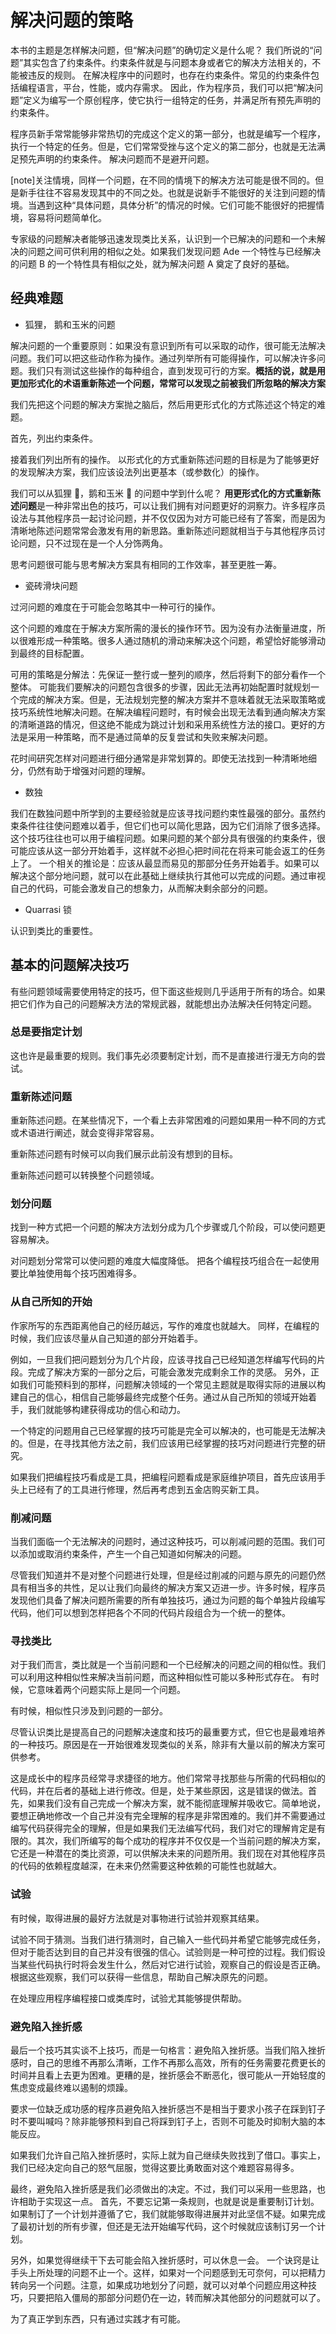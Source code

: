 # 解决问题的策略

本书的主题是怎样解决问题，但“解决问题”的确切定义是什么呢？
我们所说的“问题”其实包含了约束条件。约束条件就是与问题本身或者它的解决方法相关的，不能被违反的规则。
在解决程序中的问题时，也存在约束条件。常见的约束条件包括编程语言，平台，性能，或内存需求。
因此，作为程序员，我们可以把“解决问题”定义为编写一个原创程序，使它执行一组特定的任务，并满足所有预先声明的约束条件。

程序员新手常常能够非常热切的完成这个定义的第一部分，也就是编写一个程序，执行一个特定的任务。但是，它们常常受挫与这个定义的第二部分，也就是无法满足预先声明的约束条件。
解决问题而不是避开问题。

[note]关注情境，同样一个问题，在不同的情境下的解决方法可能是很不同的。但是新手往往不容易发现其中的不同之处。也就是说新手不能很好的关注到问题的情境。当遇到这种“具体问题，具体分析”的情况的时候。它们可能不能很好的把握情境，容易将问题简单化。

专家级的问题解决者能够迅速发现类比关系，认识到一个已解决的问题和一个未解决的问题之间可供利用的相似之处。如果我们发现问题 Ade 一个特性与已经解决的问题 B 的一个特性具有相似之处，就为解决问题 A 奠定了良好的基础。

## 经典难题

- 狐狸， 鹅和玉米的问题

解决问题的一个重要原则：如果没有意识到所有可以采取的动作，很可能无法解决问题。我们可以把这些动作称为操作。通过列举所有可能得操作，可以解决许多问题。我们只有测试这些操作的每种组合，直到发现可行的方案。**概括的说，就是用更加形式化的术语重新陈述一个问题，常常可以发现之前被我们所忽略的解决方案**

我们先把这个问题的解决方案抛之脑后，然后用更形式化的方式陈述这个特定的难题。

首先，列出约束条件。

接着我们列出所有的操作。
以形式化的方式重新陈述问题的目标是为了能够更好的发现解决方案，我们应该设法列出更基本（或参数化）的操作。

我们可以从狐狸 🦊，鹅和玉米 🌽 的问题中学到什么呢？
**用更形式化的方式重新陈述问题**是一种非常出色的技巧，可以让我们拥有对问题更好的洞察力。许多程序员设法与其他程序员一起讨论问题，并不仅仅因为对方可能已经有了答案，而是因为清晰地陈述问题常常会激发有用的新思路。重新陈述问题就相当于与其他程序员讨论问题，只不过现在是一个人分饰两角。

思考问题很可能与思考解决方案具有相同的工作效率，甚至更胜一筹。

- 瓷砖滑块问题

过河问题的难度在于可能会忽略其中一种可行的操作。

这个问题的难度在于解决方案所需的漫长的操作环节。因为没有办法衡量进度，所以很难形成一种策略。很多人通过随机的滑动来解决这个问题，希望恰好能够滑动到最终的目标配置。

可用的策略是分解法：先保证一整行或一整列的顺序，然后将剩下的部分看作一个整体。
可能我们要解决的问题包含很多的步骤，因此无法再初始配置时就规划一个完成的解决方案。但是，无法规划完整的解决方案并不意味着就无法采取策略或技巧系统性地解决问题。在解决编程问题时，有时候会出现无法看到通向解决方案的清晰道路的情况，但这绝不能成为跳过计划和采用系统性方法的接口。更好的方法是采用一种策略，而不是通过简单的反复尝试和失败来解决问题。

花时间研究怎样对问题进行细分通常是非常划算的。即使无法找到一种清晰地细分，仍然有助于增强对问题的理解。

- 数独

我们在数独问题中所学到的主要经验就是应该寻找问题约束性最强的部分。虽然约束条件往往使问题难以着手，但它们也可以简化思路，因为它们消除了很多选择。
这个技巧往往也可以用于编程问题。如果问题的某个部分具有很强的约束条件，很可能应该从这一部分开始着手，这样就不必担心把时间花在将来可能会返工的任务上了。
一个相关的推论是：应该从最显而易见的那部分任务开始着手。如果可以解决这个部分地问题，就可以在此基础上继续执行其他可以完成的问题。通过审视自己的代码，可能会激发自己的想象力，从而解决剩余部分的问题。

- Quarrasi 锁

认识到类比的重要性。

## 基本的问题解决技巧

有些问题领域需要使用特定的技巧，但下面这些规则几乎适用于所有的场合。如果把它们作为自己的问题解决方法的常规武器，就能想出办法解决任何特定问题。

### 总是要指定计划

这也许是最重要的规则。我们事先必须要制定计划，而不是直接进行漫无方向的尝试。

### 重新陈述问题

重新陈述问题。在某些情况下，一个看上去非常困难的问题如果用一种不同的方式或术语进行阐述，就会变得非常容易。

重新陈述问题有时候可以向我们展示此前没有想到的目标。

重新陈述问题可以转换整个问题领域。

### 划分问题

找到一种方式把一个问题的解决方法划分成为几个步骤或几个阶段，可以使问题更容易解决。

对问题划分常常可以使问题的难度大幅度降低。
把各个编程技巧组合在一起使用要比单独使用每个技巧困难得多。

### 从自己所知的开始

作家所写的东西距离他自己的经历越远，写作的难度也就越大。
同样，在编程的时候，我们应该尽量从自己知道的部分开始着手。

例如，一旦我们把问题划分为几个片段，应该寻找自己已经知道怎样编写代码的片段。完成了解决方案的一部分之后，可能会激发完成剩余工作的灵感。
另外，正如我们可能预料到的那样，问题解决领域的一个常见主题就是取得实际的进展以构建自己的信心，相信自己能够最终完成整个任务。通过从自己所知的领域开始着手，我们就能够构建获得成功的信心和动力。

一个特定的问题用自己已经掌握的技巧可能是完全可以解决的，也可能是无法解决的。但是，在寻找其他方法之前，我们应该用已经掌握的技巧对问题进行完整的研究。

如果我们把编程技巧看成是工具，把编程问题看成是家庭维护项目，首先应该用手头上已经有了的工具进行修理，然后再考虑到五金店购买新工具。

### 削减问题

当我们面临一个无法解决的问题时，通过这种技巧，可以削减问题的范围。我们可以添加或取消约束条件，产生一个自己知道如何解决的问题。

尽管我们知道并不是对整个问题进行处理，但是经过削减的问题与原先的问题仍然具有相当多的共性，足以让我们向最终的解决方案又迈进一步。许多时候，程序员发现他们具备了解决问题所需要的所有单独技巧，通过为问题的每个单独片段编写代码，他们可以想到怎样把各个不同的代码片段组合为一个统一的整体。

### 寻找类比

对于我们而言，类比就是一个当前问题和一个已经解决的问题之间的相似性。我们可以利用这种相似性来解决当前问题，而这种相似性可能以多种形式存在。
有时候，它意味着两个问题实际上是同一个问题。

有时候，相似性只涉及到问题的一部分。

尽管认识类比是提高自己的问题解决速度和技巧的最重要方式，但它也是最难培养的一种技巧。原因是在一开始很难发现类似的关系，除非有大量以前的解决方案可供参考。

这是成长中的程序员经常寻求捷径的地方。他们常常寻找那些与所需的代码相似的代码，并在后者的基础上进行修改。但是，处于某些原因，这是错误的做法。首先，如果我们没有自己完成一个解决方案，就不能彻底理解并吸收它。简单地说，要想正确地修改一个自己并没有完全理解的程序是非常困难的。我们并不需要通过编写代码获得完全的理解，但是如果我们无法编写代码，我们对它的理解肯定是有限的。其次，我们所编写的每个成功的程序并不仅仅是一个当前问题的解决方案，它还是一种潜在的类比资源，可以供解决未来的问题所用。我们现在对其他程序员的代码的依赖程度越深，在未来仍然需要这种依赖的可能性也就越大。

### 试验

有时候，取得进展的最好方法就是对事物进行试验并观察其结果。

试验不同于猜测。当我们进行猜测时，自己输入一些代码并希望它能够完成任务，但对于能否达到目的自己并没有很强的信心。试验则是一种可控的过程。我们假设当某些代码执行时将会发生什么，然后对它进行试验，观察自己的假设是否正确。根据这些观察，我们可以获得一些信息，帮助自己解决原先的问题。

在处理应用程序编程接口或类库时，试验尤其能够提供帮助。

### 避免陷入挫折感

最后一个技巧其实谈不上技巧，而是一句格言：避免陷入挫折感。当我们陷入挫折感时，自己的思维不再那么清晰，工作不再那么高效，所有的任务需要花费更长的时间并且看上去更为困难。更糟的是，挫折感会不断恶化，很可能从一开始轻度的焦虑变成最终难以遏制的烦躁。

要求一位缺乏成功感的程序员避免陷入挫折感岂不是相当于要求小孩子在踩到钉子时不要叫喊吗？除非能够预料到自己将踩到钉子上，否则不可能及时抑制大脑的本能反应。

如果我们允许自己陷入挫折感时，实际上就为自己继续失败找到了借口。事实上，我们已经决定向自己的怒气屈服，觉得这要比勇敢面对这个难题容易得多。

最终，避免陷入挫折感是我们必须做出的决定。不过，我们可以采用一些思路，也许相助于实现这一点。
首先，不要忘记第一条规则，也就是说是重要制订计划。如果制订了一个计划并遵循了它，我们就能够取得进展并对此坚信不疑。如果完成了最初计划的所有步骤，但还是无法开始编写代码，这个时候就应该制订另一个计划。

另外，如果觉得继续干下去可能会陷入挫折感时，可以休息一会。
一个诀窍是让手头上所处理的问题不止一个。这样，如果对一个问题感到无可奈何，可以把精力转向另一个问题。注意，如果成功地划分了问题，就可以对单个问题应用这种技巧，只要把陷入僵局的那部分问题仍在一边，转而解决其他部分的问题就可以了。

为了真正学到东西，只有通过实践才有可能。
